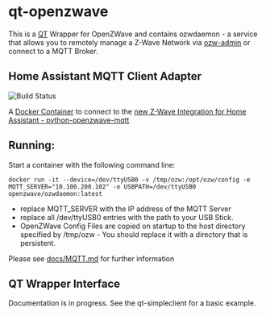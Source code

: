 # qt-openzwave
This is a [QT](https://www.qt.io) Wrapper for OpenZWave and contains ozwdaemon - a service that allows you to remotely manage a Z-Wave Network via [ozw-admin](https://github.com/OpenZWave/ozw-admin) or connect to a MQTT Broker.

## Home Assistant MQTT Client Adapter

![Build Status](http://bamboo.my-ho.st/bamboo/plugins/servlet/wittified/build-status/OZW-OO)

A [Docker Container](https://hub.docker.com/r/openzwave/ozwdaemon) to connect to the [new Z-Wave Integration for Home Assistant - python-openzwave-mqtt](https://github.com/cgarwood/python-openzwave-mqtt)

Running:
-------------
Start a container with the following command line:

```docker run -it --device=/dev/ttyUSB0 -v /tmp/ozw:/opt/ozw/config -e MQTT_SERVER="10.100.200.102" -e USBPATH=/dev/ttyUSB0 openzwave/ozwdaemon:latest```

* replace MQTT_SERVER with the IP address of the MQTT Server 
* replace all /dev/ttyUSB0 entries with the path to your USB Stick.
* OpenZWave Config Files are copied on startup to the host directory specified by /tmp/ozw - You should replace it with a directory that is persistent. 

Please see [docs/MQTT.md](docs/MQTT.md) for further information

## QT Wrapper Interface

Documentation is in progress. See the qt-simpleclient for a basic example. 
